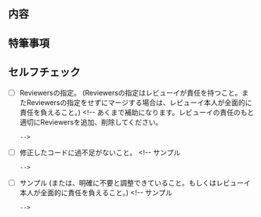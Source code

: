 <!-- 
サンプル


 -->
## 内容 
<!-- 
対応した内容の概要。
-->


## 特筆事項
<!-- 
レビューをスムーズにできるように、以下の記載をお願いします。

-->


## セルフチェック
<!-- 必ず実施してチェックしてください。 -->
- [ ] Reviewersの指定。
      (Reviewersの指定はレビューイが責任を持つこと。またReviewersの指定をせずにマージする場合は、レビューイ本人が全面的に責任を負えること。)
      <!--
      あくまで補助になります。レビューイの責任のもと適切にReviewersを追加、削除してください。

      -->
- [ ] 修正したコードに過不足がないこと。 
      <!--
      サンプル

      -->

- [ ] サンプル
      (または、明確に不要と調整できていること。もしくはレビューイ本人が全面的に責任を負えること。)
      <!--
     サンプル

      -->
